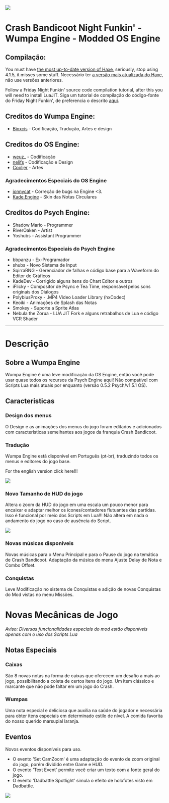 ![](https://github.com/Bioxcis/Crash-Bandicoot-Night-Funkin-Mod/blob/e1c6112556b24ace7b4e19703043f34ef6e7c338/art/CBNF_Logo.png)
# Crash Bandicoot Night Funkin' - Wumpa Engine - Modded OS Engine 

## Compilação:
You must have [the most up-to-date version of Haxe](https://haxe.org/download/), seriously, stop using 4.1.5, it misses some stuff.
Necessário ter [a versão mais atualizada do Haxe](https://haxe.org/download/), não use versões anteriores.

Follow a Friday Night Funkin' source code compilation tutorial, after this you will need to install LuaJIT.
Siga um tutorial de compilação do código-fonte do Friday Night Funkin', de preferencia o descrito [aqui](https://github.com/notweuz/FNF-OSEngine).

## Creditos do Wumpa Engine:
* [Bioxcis](https://github.com/Bioxcis) - Codificação, Tradução, Artes e design

## Creditos do OS Engine:
* [weuz_](https://github.com/notweuz) - Codificação
* [nelifs](https://github.com/nelifs) - Codificação e Design
* [Cooljer](https://github.com/cooljer) - Artes

### Agradecimentos Especiais do OS Engine
* [jonnycat](https://github.com/McJonnycat) - Correção de bugs na Engine <3.
* [Kade Engine](https://gamebanana.com/mods/44291) - Skin das Notas Circulares

## Creditos do Psych Engine:
* Shadow Mario - Programmer
* RiverOaken - Artist
* Yoshubs - Assistant Programmer

### Agradecimentos Especiais do Psych Engine
* bbpanzu - Ex-Programador
* shubs - Novo Sistema de Input
* SqirraRNG - Gerenciador de falhas e código base para a Waveform do Editor de Gráficos
* KadeDev - Corrigido alguns itens do Chart Editor e outros
* iFlicky - Compositor de Psync e Tea Time, responsável pelos sons originais dos Diálogos
* PolybiusProxy - .MP4 Video Loader Library (hxCodec)
* Keoiki - Animações de Splash das Notas
* Smokey - Suporte a Sprite Atlas
* Nebula the Zorua - LUA JIT Fork e alguns retrabalhos de Lua e código VCR Shader
_____________________________________

# Descrição

## Sobre a Wumpa Engine

Wumpa Engine é uma leve modificação da OS Engine, então você pode usar quase todos os recursos da Psych Engine aqui!
Não compatível com Scripts Lua mais atuais por enquanto (versão 0.5.2 Psych/v1.5.1 OS).

## Caracteristicas

### Design dos menus
O Design e as animações dos menus do jogo foram editados e adicionados com características semelhantes aos jogos da franquia Crash Bandicoot.

### Tradução
Wumpa Engine está disponível em Português (pt-br), traduzindo todos os menus e editores do jogo base. 

For the english version click here!!!

![](https://github.com/Bioxcis/Crash-Bandicoot-Night-Funkin-Mod/blob/aad2dcdba91e0cf3523d9448a91b391f77406be4/art/CBNF_Menus.png)

### Novo Tamanho de HUD do jogo
Altera o zoom da HUD do jogo em uma escala um pouco menor para encaixar e adaptar melhor os ícones/contadores flutuantes das partidas.
Isso é funcional por meio dos Scripts em Lua!!! Não altera em nada o andamento do jogo no caso de ausência do Script.

![](https://media.discordapp.net/attachments/969211146412363828/969212761605296198/unknown.png?width=465&height=676)

### Novas músicas disponíveis
Novas músicas para o Menu Principal e para o Pause do jogo na temática de Crash Bandicoot.
Adaptação da música do menu Ajuste Delay de Nota e Combo Offset.

### Conquistas
Leve Modificação no sistema de Conquistas e adição de novas Conquistas do Mod vistas no menu Missões.

# Novas Mecânicas de Jogo
*Aviso: Diversas funcionalidades especiais do mod estão disponíveis apenas com o uso dos Scripts Lua*

## Notas Especiais

### Caixas
São 8 novas notas na forma de caixas que oferecem um desafio a mais ao jogo, possibilitando a coleta de certos itens do jogo.
Um item clássico e marcante que não pode faltar em um jogo do Crash.

### Wumpas
Uma nota especial e deliciosa que auxilia na saúde do jogador e necessária para obter itens especiais em determinado estilo de nível.
A comida favorita do nosso querido marsupial laranja.

## Eventos
Novos eventos disponíveis para uso.
* O evento 'Set CamZoom' é uma adaptação do evento de zoom original do jogo, porém dividido entre Game e HUD.
* O evento 'Text Event' permite você criar um texto com a fonte geral do jogo.
* O evento 'Dadbattle Spotlight' simula o efeito de holofotes visto em Dadbattle.

![](https://media.discordapp.net/attachments/969211146412363828/969218236950397038/unknown.png)
